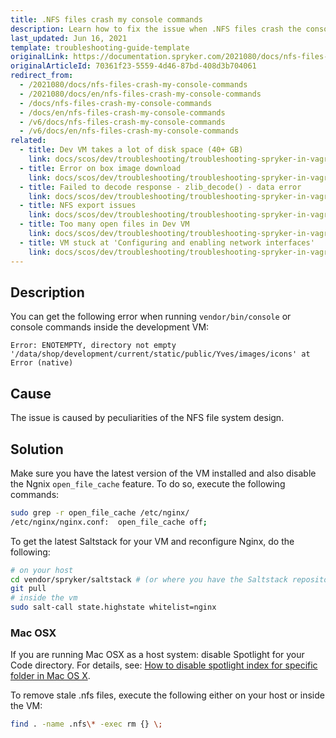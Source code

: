 ```yaml
---
title: .NFS files crash my console commands
description: Learn how to fix the issue when .NFS files crash the console commands
last_updated: Jun 16, 2021
template: troubleshooting-guide-template
originalLink: https://documentation.spryker.com/2021080/docs/nfs-files-crash-my-console-commands
originalArticleId: 70361f23-5559-4d46-87bd-408d3b704061
redirect_from:
  - /2021080/docs/nfs-files-crash-my-console-commands
  - /2021080/docs/en/nfs-files-crash-my-console-commands
  - /docs/nfs-files-crash-my-console-commands
  - /docs/en/nfs-files-crash-my-console-commands
  - /v6/docs/nfs-files-crash-my-console-commands
  - /v6/docs/en/nfs-files-crash-my-console-commands
related:
  - title: Dev VM takes a lot of disk space (40+ GB)
    link: docs/scos/dev/troubleshooting/troubleshooting-spryker-in-vagrant-issues/other-spryker-in-vagrant-issues/dev-vm-takes-a-lot-of-disk-space-40-gb.html
  - title: Error on box image download
    link: docs/scos/dev/troubleshooting/troubleshooting-spryker-in-vagrant-issues/other-spryker-in-vagrant-issues/error-on-box-image-download.html
  - title: Failed to decode response - zlib_decode() - data error
    link: docs/scos/dev/troubleshooting/troubleshooting-spryker-in-vagrant-issues/other-spryker-in-vagrant-issues/failed-to-decode-response-zlib-decode-data-error.html
  - title: NFS export issues
    link: docs/scos/dev/troubleshooting/troubleshooting-spryker-in-vagrant-issues/other-spryker-in-vagrant-issues/nfs-export-issues.html
  - title: Too many open files in Dev VM
    link: docs/scos/dev/troubleshooting/troubleshooting-spryker-in-vagrant-issues/other-spryker-in-vagrant-issues/too-many-open-files-in-dev-vm.html
  - title: VM stuck at 'Configuring and enabling network interfaces'
    link: docs/scos/dev/troubleshooting/troubleshooting-spryker-in-vagrant-issues/other-spryker-in-vagrant-issues/vm-stuck-at-configuring-and-enabling-network-interfaces.html
---
```


## Description

You can get the following error when running `vendor/bin/console` or console commands inside the development VM:

```
Error: ENOTEMPTY, directory not empty
'/data/shop/development/current/static/public/Yves/images/icons' at Error (native)
```

## Cause

The issue is caused by peculiarities of the NFS file system design.

## Solution

Make sure you have the latest version of the VM installed and also disable the Ngnix `open_file_cache` feature. To do so, execute the following commands:

```bash
sudo grep -r open_file_cache /etc/nginx/
/etc/nginx/nginx.conf:  open_file_cache off;
```

To get the latest Saltstack for your VM and reconfigure Nginx, do the following:

```bash
# on your host
cd vendor/spryker/saltstack # (or where you have the Saltstack repository on your host)
git pull
# inside the vm
sudo salt-call state.highstate whitelist=nginx
```

### Mac OSX

If you are running Mac OSX as a host system: disable Spotlight for your Code directory. For details, see: [How to disable spotlight index for specific folder in Mac OS X](http://www.techiecorner.com/254/how-to-disable-spotlight-index-for-specific-folder-in-mac-os-x/).

To remove stale .nfs files, execute the following either on your host or inside the VM:

```bash
find . -name .nfs\* -exec rm {} \;
```
